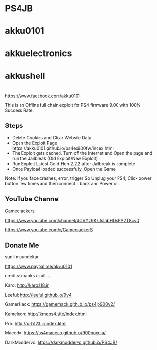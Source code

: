 # PS4JB
# akku0101
# akkuelectronics
# akkushell

#
https://www.facebook.com/akku0101

This is an Offline full chain exploit for PS4 firmware 9.00 with 100% Success Rate.

## Steps

* Delete Cookies and Clear Website Data
* Open the Exploit Page https://akku0101.github.io/ps4ex900fw/index.html
* The Exploit gets cached. Turn off the Internet and Open the page and run the Jailbreak (Old Exploit/New Exploit)
* Run Exploit Latest Gold-Hen 2.2.2 after Jailbreak is complete
* Once Payload loaded successfully, Open the Game

Note: If you face crashes, error, trigger
So Unplug your PS4, Click power button few times and then connect it back and Power on.

## YouTube Channel

Gamecrackers

https://www.youtube.com/channel/UCVYz9KkJsIabHDsPP2T8cvQ

https://www.youtube.com/c/GamecrackerS


## Donate Me
sunil moundekar

https://www.paypal.me/akku0101











credits: thanks to all ....

Karo: http://karo218.ir

Leeful: http://leeful.github.io/9v4

GamerHack: https://gamerhack.github.io/ps4jb900v2/

Kameleon: http://kmeps4.site/index.html

Prb: http://prb123.ir/index.html

Macedo: https://ps4macedo.github.io/900noguia/

DarkModdervc: https://darkmoddervc.github.io/PS4JB/
